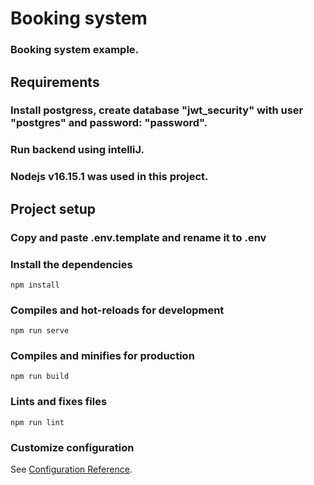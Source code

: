 # Booking system

### Booking system example.


## Requirements
### Install postgress, create database "jwt_security" with user "postgres" and password: "password".
### Run backend using intelliJ.
### Nodejs v16.15.1 was used in this project.
## Project setup
### Copy and paste .env.template and rename it to .env
### Install the dependencies
```
npm install
```

### Compiles and hot-reloads for development
```
npm run serve
```

### Compiles and minifies for production
```
npm run build
```

### Lints and fixes files
```
npm run lint
```

### Customize configuration
See [Configuration Reference](https://cli.vuejs.org/config/).
